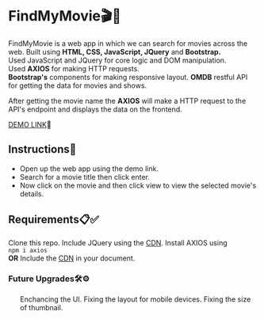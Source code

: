 <h1>FindMyMovie🎬🎥</h1>
FindMyMovie is a web app in which we can search for movies across the web. Built using <b>HTML, CSS, JavaScript, JQuery</b> and <b>Bootstrap.</b><br>
Used JavaScript and JQuery for core logic and DOM manipulation.<br>
Used <b>AXIOS</b> for making HTTP requests.<br>
<b>Bootstrap's</b> components for making responsive layout. 
<b>OMDB</b> restful API for getting the data for movies and shows. 
<br>

After getting the movie name the <b>AXIOS</b> will make a HTTP request to the API's endpoint and displays the data on the frontend.

[DEMO LINK](https://sundarakanthan.github.io/FindMyMovie/)🚀

<h2>Instructions📜</h2>
<ul>
  <li>Open up the web app using the demo link.</li>
  <li>Search for a movie title then click enter.</li>
  <li>Now click on the movie and then click view to view the selected movie's details.</li>
</ul>

<h2>Requirements📋✅</h2>

   Clone this repo.
   Include JQuery using the [CDN](https://releases.jquery.com/).
   Install AXIOS using <br>` npm i axios ` <br><b>OR</b> Include the [CDN](https://axios-http.com/docs/intro) in your document.


<h3>Future Upgrades🛠⚙</h3>
<ul>
Enchancing the UI.
Fixing the layout for mobile devices.
Fixing the size of thumbnail.
</ul>
